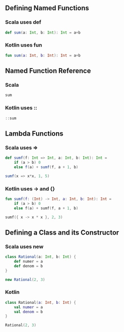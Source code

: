 ## Defining Named Functions

### Scala uses def

```scala
def sum(a: Int, b: Int): Int = a+b 
```

### Kotlin uses fun

```kotlin
fun sum(a: Int, b: Int): Int = a+b
```

## Named Function Reference

### Scala

```scala
sum
```

### Kotlin uses ::
```kotlin
::sum
```

## Lambda Functions
### Scala uses =>
```scala
def sumf(f: Int => Int, a: Int, b: Int): Int =
    if (a > b) 0
    else f(a) + sumf(f, a + 1, b)
```
```scala
sumf(x => x*x, 1, 5)
```
### Kotlin uses -> and {} 
```kotlin
fun sumf(f: (Int) -> Int, a: Int, b: Int): Int =
    if (a > b) 0
    else f(a) + sumf(f, a + 1, b)
```
```kotlin
sumf({ x -> x * x }, 2, 3)
```

## Defining a Class and its Constructor
### Scala uses new
```scala
class Rational(a: Int, b: Int) {
    def numer = a
    def denom = b
}
```
```scala
new Rational(2, 3)
```
### Kotlin
```kotlin
class Rational(a: Int, b: Int) {
    val numer = a
    val denom = b
}
```
```kotlin
Rational(2, 3)
```
  
  
